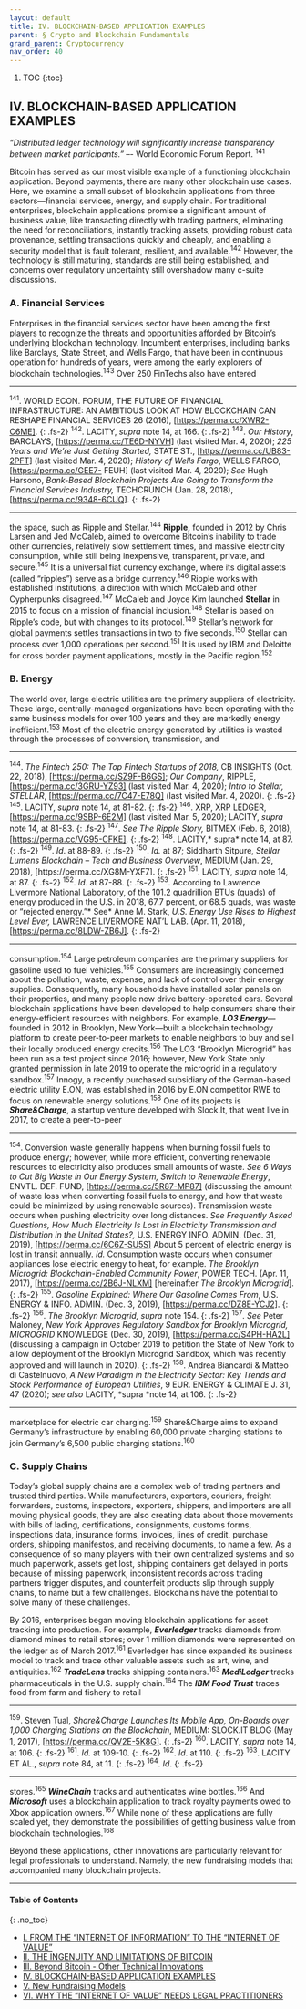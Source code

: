```yaml
---
layout: default
title: IV. BLOCKCHAIN-BASED APPLICATION EXAMPLES  
parent: § Crypto and Blockchain Fundamentals 
grand_parent: Cryptocurrency 
nav_order: 40 
---
```

<style>
.dont-break-out {
  /* These are technically the same, but use both */
  overflow-wrap: break-word;
  word-wrap: break-word;

  -ms-word-break: break-all;
  /* This is the dangerous one in WebKit, as it breaks things wherever */
  word-break: break-all;
  /* Instead use this non-standard one: */
  word-break: break-word;
}
</style>

<div class="dont-break-out" markdown="1">

1. TOC
{:toc}

## IV. BLOCKCHAIN-BASED APPLICATION EXAMPLES
*“Distributed ledger technology will significantly increase transparency between market participants.”* –- World Economic Forum Report. <sup>141</sup>

Bitcoin has served as our most visible example of a functioning blockchain application. Beyond payments, there are many other blockchain use cases. Here, we examine a small subset of blockchain applications from three sectors—financial services, energy, and supply chain. For traditional enterprises, blockchain applications promise a significant amount of business value, like transacting directly with trading partners, eliminating the need for reconciliations, instantly tracking assets, providing robust data provenance, settling transactions quickly and cheaply, and enabling a security model that is fault tolerant, resilient, and available.<sup>142</sup> However, the technology is still maturing, standards are still being established, and concerns over regulatory uncertainty still overshadow many c-suite discussions.

### A. Financial Services
Enterprises in the financial services sector have been among the first players to recognize the threats and opportunities afforded by Bitcoin’s underlying blockchain technology. Incumbent enterprises, including banks like Barclays, State Street, and Wells Fargo, that have been in continuous operation for hundreds of years, were among the early explorers of blockchain technologies.<sup>143</sup> Over 250 FinTechs also have entered

***
<sup>141</sup>. WORLD ECON. FORUM, THE FUTURE OF FINANCIAL INFRASTRUCTURE: AN AMBITIOUS LOOK AT HOW BLOCKCHAIN CAN RESHAPE FINANCIAL SERVICES 26 (2016), [https://perma.cc/XWR2-C6ME]. 
{: .fs-2}
<sup>142</sup>. LACITY, *supra* note 14, at 166. 
{: .fs-2}
<sup>143</sup>. *Our History*, BARCLAYS, [https://perma.cc/TE6D-NYVH] (last visited Mar. 4, 2020); *225 Years and We’re Just Getting Started,* STATE ST., [https://perma.cc/UB83-2PFT] (last visited Mar. 4, 2020); *History of Wells Fargo*, WELLS FARGO, [https://perma.cc/GEE7- FEUH] (last visited Mar. 4, 2020); *See* Hugh Harsono, *Bank-Based Blockchain Projects Are Going to Transform the Financial Services Industry,* TECHCRUNCH (Jan. 28, 2018), [https://perma.cc/9348-6CUQ].
{: .fs-2}
***

the space, such as Ripple and Stellar.<sup>144</sup> **Ripple,** founded in 2012 by Chris Larsen and Jed McCaleb, aimed to overcome Bitcoin’s inability to trade other currencies, relatively slow settlement times, and massive electricity consumption, while still being inexpensive, transparent, private, and secure.<sup>145</sup> It is a universal fiat currency exchange, where its digital assets (called “ripples”) serve as a bridge currency.<sup>146</sup> Ripple works with established institutions, a direction with which McCaleb and other Cypherpunks disagreed.<sup>147</sup> McCaleb and Joyce Kim launched **Stellar** in 2015 to focus on a mission of financial inclusion.<sup>148</sup> Stellar is based on Ripple’s code, but with changes to its protocol.<sup>149</sup> Stellar’s network for global payments settles transactions in two to five seconds.<sup>150</sup> Stellar can process over 1,000 operations per second.<sup>151</sup> It is used by IBM and Deloitte for cross border payment applications, mostly in the Pacific region.<sup>152</sup>

### B. Energy
The world over, large electric utilities are the primary suppliers of electricity. These large, centrally-managed organizations have been operating with the same business models for over 100 years and they are markedly energy inefficient.<sup>153</sup> Most of the electric energy generated by utilities is wasted through the processes of conversion, transmission, and

***
<sup>144</sup>. *The Fintech 250: The Top Fintech Startups of 2018,* CB INSIGHTS (Oct. 22, 2018), [https://perma.cc/SZ9F-B6GS]; *Our Company*, RIPPLE, [https://perma.cc/3GRU-YZ93] (last visited Mar. 4, 2020); *Intro to Stellar, STELLAR*, [https://perma.cc/7C47-E78Q] (last visited Mar. 4, 2020). 
{: .fs-2}
<sup>145</sup>. LACITY, *supra* note 14, at 81-82. 
{: .fs-2}
<sup>146</sup>. XRP, XRP LEDGER, [https://perma.cc/9SBP-6E2M] (last visited Mar. 5, 2020); LACITY, *supra* note 14, at 81-83. 
{: .fs-2}
<sup>147</sup>. *See The Ripple Story,* BITMEX (Feb. 6, 2018), [https://perma.cc/VG95-CFKE]. 
{: .fs-2}
<sup>148</sup>. LACITY,* supra* note 14, at 87. 
{: .fs-2}
<sup>149</sup>. *Id*. at 88-89. 
{: .fs-2}
<sup>150</sup>. *Id.* at 87; Siddharth Sitpure, *Stellar Lumens Blockchain – Tech and Business Overview*, MEDIUM (Jan. 29, 2018), [https://perma.cc/XG8M-YXF7]. 
{: .fs-2}
<sup>151</sup>. LACITY, *supra* note 14, at 87. 
{: .fs-2}
<sup>152</sup>. *Id*. at 87-88. 
{: .fs-2}
<sup>153</sup>. According to Lawrence Livermore National Laboratory, of the 101.2 quadrillion BTUs (quads) of energy produced in the U.S. in 2018, 67.7 percent, or 68.5 quads, was waste or “rejected energy.”* See* Anne M. Stark, *U.S. Energy Use Rises to Highest Level Ever,* LAWRENCE LIVERMORE NAT’L LAB. (Apr. 11, 2018), [https://perma.cc/8LDW-ZB6J].
{: .fs-2}
***

consumption.<sup>154</sup> Large petroleum companies are the primary suppliers for gasoline used to fuel vehicles.<sup>155</sup> Consumers are increasingly concerned about the pollution, waste, expense, and lack of control over their energy supplies. Consequently, many households have installed solar panels on their properties, and many people now drive battery-operated cars. Several blockchain applications have been developed to help consumers share their energy-efficient resources with neighbors. For example, ***LO3 Energy***—founded in 2012 in Brooklyn, New York—built a blockchain technology platform to create peer-to-peer markets to enable neighbors to buy and sell their locally produced energy credits.<sup>156</sup> The LO3 “Brooklyn Microgrid” has been run as a test project since 2016; however, New York State only granted permission in late 2019 to operate the microgrid in a regulatory sandbox.<sup>157</sup> Innogy, a recently purchased subsidiary of the German-based electric utility E.ON, was established in 2016 by E.ON competitor RWE to focus on renewable energy solutions.<sup>158</sup> One of its projects is ***Share&Charge***, a startup venture developed with Slock.It, that went live in 2017, to create a peer-to-peer

***
<sup>154</sup>. Conversion waste generally happens when burning fossil fuels to produce energy; however, while more efficient, converting renewable resources to electricity also produces small amounts of waste. *See 6 Ways to Cut Big Waste in Our Energy System, Switch to Renewable Energy*, ENVTL. DEF. FUND, [https://perma.cc/5R87-MP87] (discussing the amount of waste loss when converting fossil fuels to energy, and how that waste could be minimized by using renewable sources). Transmission waste occurs when pushing electricity over long distances. *See Frequently Asked Questions, How Much Electricity Is Lost in Electricity Transmission and Distribution in the United States?,* U.S. ENERGY INFO. ADMIN. (Dec. 31, 2019), [https://perma.cc/6C6Z-SU5S] 
About 5 percent of electric energy is lost in transit annually. *Id.* Consumption waste occurs when consumer appliances lose electric energy to heat, for example. *The Brooklyn Microgrid: Blockchain-Enabled Community Power*, POWER TECH. (Apr. 11, 2017), [https://perma.cc/2B6J-NLXM] [hereinafter *The Brooklyn Microgrid*]. 
{: .fs-2}
<sup>155</sup>. *Gasoline Explained: Where Our Gasoline Comes From*, U.S. ENERGY & INFO. ADMIN. (Dec. 3, 2019), [https://perma.cc/DZ8E-YCJ2]. 
{: .fs-2}
<sup>156</sup>. *The Brooklyn Microgrid, supra* note 154. 
{: .fs-2}
<sup>157</sup>. *See* Peter Maloney, *New York Approves Regulatory Sandbox for Brooklyn Microgrid, MICROGRID* KNOWLEDGE (Dec. 30, 2019), [https://perma.cc/S4PH-HA2L] (discussing a campaign in October 2019 to petition the State of New York to allow deployment of the Brooklyn Microgrid Sandbox, which was recently approved and will launch in 2020). 
{: .fs-2}
<sup>158</sup>. Andrea Biancardi & Matteo di Castelnuovo, *A New Paradigm in the Electricity Sector: Key Trends and Stock Performance of European Utilities*, 9 EUR. ENERGY & CLIMATE J. 31, 47 (2020); *see also* LACITY, *supra *note 14, at 106.
{: .fs-2}
***

marketplace for electric car charging.<sup>159</sup> Share&Charge aims to expand Germany’s infrastructure by enabling 60,000 private charging stations to join Germany’s 6,500 public charging stations.<sup>160</sup>

### C. Supply Chains
Today’s global supply chains are a complex web of trading partners and trusted third parties. While manufacturers, exporters, couriers, freight forwarders, customs, inspectors, exporters, shippers, and importers are all moving physical goods, they are also creating data about those movements with bills of lading, certifications, consignments, customs forms, inspections data, insurance forms, invoices, lines of credit, purchase orders, shipping manifestos, and receiving documents, to name a few. As a consequence of so many players with their own centralized systems and so much paperwork, assets get lost, shipping containers get delayed in ports because of missing paperwork, inconsistent records across trading partners trigger disputes, and counterfeit products slip through supply chains, to name but a few challenges. Blockchains have the potential to solve many of these challenges.

By 2016, enterprises began moving blockchain applications for asset tracking into production. For example, ***Everledger*** tracks diamonds from diamond mines to retail stores; over 1 million diamonds were represented on the ledger as of March 2017.<sup>161</sup> Everledger has since expanded its business model to track and trace other valuable assets such as art, wine, and antiquities.<sup>162</sup> ***TradeLens*** tracks shipping containers.<sup>163</sup> ***MediLedger*** tracks pharmaceuticals in the U.S. supply chain.<sup>164</sup> The ***IBM Food Trust*** traces food from farm and fishery to retail

***
<sup>159</sup>. Steven Tual, *Share&Charge Launches Its Mobile App, On-Boards over 1,000 Charging Stations on the Blockchain*, MEDIUM: SLOCK.IT BLOG (May 1, 2017), [https://perma.cc/QV2E-5K8G]. 
{: .fs-2}
<sup>160</sup>. LACITY, *supra* note 14, at 106. 
{: .fs-2}
<sup>161</sup>. *Id.* at 109-10. 
{: .fs-2}
<sup>162</sup>. *Id*. at 110. 
{: .fs-2}
<sup>163</sup>. LACITY ET AL., *supra* note 84, at 11. 
{: .fs-2}
<sup>164</sup>. *Id*.
{: .fs-2}
***

stores.<sup>165</sup> ***WineChain*** tracks and authenticates wine bottles.<sup>166</sup> And ***Microsoft*** uses a blockchain application to track royalty payments owed to Xbox application owners.<sup>167</sup> While none of these applications are fully scaled yet, they demonstrate the possibilities of getting business value from blockchain technologies.<sup>168</sup>

Beyond these applications, other innovations are particularly relevant for legal professionals to understand. Namely, the new fundraising models that accompanied many blockchain projects.

***

#### Table of Contents
{: .no_toc}
<ul><li> <a href="http://localhost:4000/docs/cryptocurrency/crypto-and-blockchain-fundamentals-1/">I. FROM THE “INTERNET OF INFORMATION” TO THE “INTERNET OF VALUE”</a></li><li> <a href="http://localhost:4000/docs/cryptocurrency/crypto-and-blockchain-fundamentals-2/">II. THE INGENUITY AND LIMITATIONS OF BITCOIN</a></li><li> <a href="http://localhost:4000/docs/cryptocurrency/crypto-and-blockchain-fundamentals-3/">III. Beyond Bitcoin - Other Technical Innovations</a></li><li> <a href="http://localhost:4000/docs/cryptocurrency/crypto-and-blockchain-fundamentals-4/">IV. BLOCKCHAIN-BASED APPLICATION EXAMPLES</a></li><li> <a href="http://localhost:4000/docs/cryptocurrency/crypto-and-blockchain-fundamentals-5/">V. New Fundraising Models</a></li><li> <a href="http://localhost:4000/docs/cryptocurrency/crypto-and-blockchain-fundamentals-6/">VI. WHY THE “INTERNET OF VALUE” NEEDS LEGAL PRACTITIONERS</a></li></ul>
</div>

</div>
